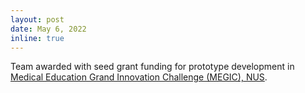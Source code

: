 ```yaml
---
layout: post
date: May 6, 2022
inline: true
---
```


Team awarded with seed grant funding for prototype development in <a href="https://medicine.nus.edu.sg/megic/index.html">Medical Education Grand Innovation Challenge (MEGIC), NUS</a>.
